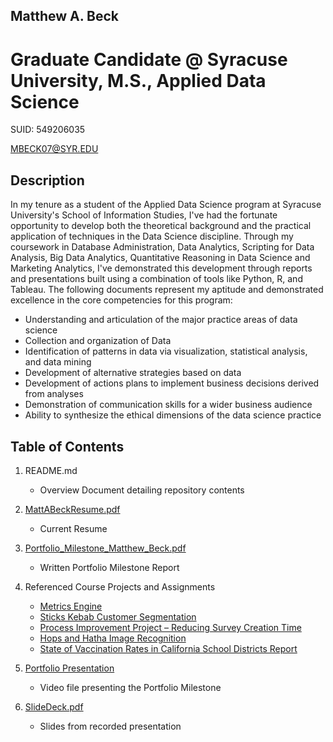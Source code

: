 ## Matthew A. Beck
# Graduate Candidate @ Syracuse University, M.S., Applied Data Science
SUID: 549206035

MBECK07@SYR.EDU

## Description

In my tenure as a student of the Applied Data Science program at Syracuse University's School of Information Studies, I've had the fortunate opportunity to develop both the theoretical background and the practical application of techniques in the Data Science discipline. Through my coursework in Database Administration, Data Analytics, Scripting for Data Analysis, Big Data Analytics, Quantitative Reasoning in Data Science and Marketing Analytics, I've demonstrated this development through reports and presentations built using a combination of tools like Python, R, and Tableau. The following documents represent my aptitude and demonstrated excellence in the core competencies for this program:

* Understanding and articulation of the major practice areas of data science
* Collection and organization of Data
* Identification of patterns in data via visualization, statistical analysis, and data mining
* Development of alternative strategies based on data
* Development of actions plans to implement business decisions derived from analyses
* Demonstration of communication skills for a wider business audience
* Ability to synthesize the ethical dimensions of the data science practice

## Table of Contents

1. README.md 
    - Overview Document detailing repository contents

2. [MattABeckResume.pdf](https://github.com/mbeck33/dsportfolio/blob/master/MatthewABeck_Resume_DeputyHeadBusinessIntelligence2020.pdf)
    - Current Resume

3. [Portfolio_Milestone_Matthew_Beck.pdf](https://github.com/mbeck33/dsportfolio/blob/master/Portfolio_Milestone_Matthew_Beck.pdf)
    - Written Portfolio Milestone Report

4. Referenced Course Projects and Assignments
    * [Metrics Engine](https://github.com/mbeck33/dsportfolio/blob/master/DBManagement/Matthew_Beck_IST_659_Project_Deliverable.docx)
    * [Sticks Kebab Customer Segmentation](https://github.com/mbeck33/dsportfolio/blob/master/MarketingAnalytics/Team1Homework1.pdf)
    * [Process Improvement Project – Reducing Survey Creation Time](https://github.com/mbeck33/dsportfolio/blob/master/DataAnalysis/Matthew_Arlen_Beck_Process_Improvement_Project.pdf)
    * [Hops and Hatha Image Recognition](https://github.com/mbeck33/dsportfolio/blob/master/BigDataAnalytics/IST-718%20Big%20Data%20Analytics%20-%20Final%20Project%20Presentation.pdf)
    * [State of Vaccination Rates in California School Districts Report](https://github.com/mbeck33/dsportfolio/blob/master/QuantitativeReasoningForDataScience/Final_Exam_Beck_Matthew.pdf)
  
5. [Portfolio Presentation](https://drive.google.com/file/d/1LEwZwThaQ38TmoFoKkEBCiNWB1kUOCN7/view?usp=sharing)
    - Video file presenting the Portfolio Milestone

6. [SlideDeck.pdf](https://github.com/mbeck33/dsportfolio/blob/master/Matthew_Beck_Final_Portfolio_Presentation.pdf)
    - Slides from recorded presentation
